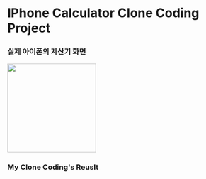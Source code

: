 # IPhone Calculator Clone Coding Project
### 실제 아이폰의 계산기 화면
<img src="https://user-images.githubusercontent.com/83416999/119215081-6003ed00-bb06-11eb-9182-26bce8e97b38.PNG" width="200">

### My Clone Coding's Reuslt
